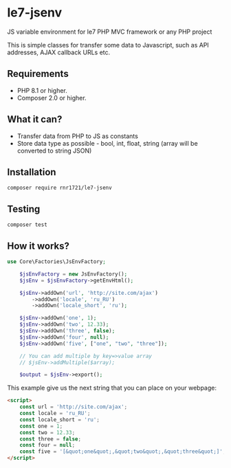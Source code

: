 # le7-jsenv
JS variable environment for le7 PHP MVC framework or any PHP project

This is simple classes for transfer some data to Javascript, such as
API addresses, AJAX callback URLs etc.

## Requirements

- PHP 8.1 or higher.
- Composer 2.0 or higher.

## What it can?

- Transfer data from PHP to JS as constants
- Store data type as possible - bool, int, float, string (array will be converted to string JSON)

## Installation

```shell
composer require rnr1721/le7-jsenv
```

## Testing

```shell
composer test
```

## How it works?

```php
use Core\Factories\JsEnvFactory;

    $jsEnvFactory = new JsEnvFactory();
    $jsEnv = $jsEnvFactory->getEnvHtml();

    $jsEnv->addOwn('url', 'http://site.com/ajax')
        ->addOwn('locale', 'ru_RU')
        ->addOwn('locale_short', 'ru');

    $jsEnv->addOwn('one', 1);
    $jsEnv->addOwn('two', 12.33);
    $jsEnv->addOwn('three', false);
    $jsEnv->addOwn('four', null);
    $jsEnv->addOwn('five', ["one", "two", "three"]);

    // You can add multiple by key=>value array
    // $jsEnv->addMultiple($array);

    $output = $jsEnv->export();

```

This example give us the next string that you can place on your webpage:

```html
<script>
    const url = 'http://site.com/ajax';
    const locale = 'ru_RU';
    const locale_short = 'ru';
    const one = 1;
    const two = 12.33;
    const three = false;
    const four = null;
    const five = '[&quot;one&quot;,&quot;two&quot;,&quot;three&quot;]';
</script>
```
